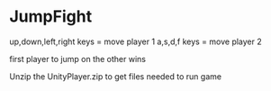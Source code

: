 # JumpFight
up,down,left,right keys = move player 1
a,s,d,f keys = move player 2

first player to jump on the other wins

Unzip the UnityPlayer.zip to get files needed to run game
